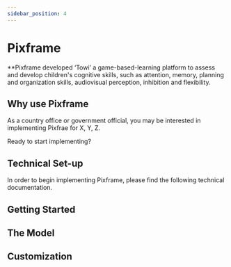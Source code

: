 ```yaml
---
sidebar_position: 4
---
```


# Pixframe

**Pixframe developed ‘Towi’ a  game-based-learning platform to assess and develop children's cognitive skills, such as attention, memory, planning and organization skills, audiovisual perception, inhibition and flexibility.

## Why use Pixframe 

As a country office or government official, you may be interested in implementing Pixfrae for X, Y, Z.

Ready to start implementing?

## Technical Set-up

In order to begin implementing Pixframe, please find the following technical documentation.

## Getting Started

## The Model

## Customization 
